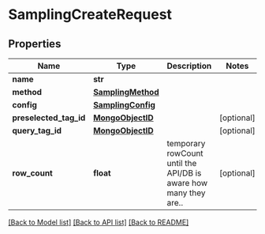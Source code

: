 # SamplingCreateRequest

## Properties
Name | Type | Description | Notes
------------ | ------------- | ------------- | -------------
**name** | **str** |  | 
**method** | [**SamplingMethod**](SamplingMethod.md) |  | 
**config** | [**SamplingConfig**](SamplingConfig.md) |  | 
**preselected_tag_id** | [**MongoObjectID**](MongoObjectID.md) |  | [optional] 
**query_tag_id** | [**MongoObjectID**](MongoObjectID.md) |  | [optional] 
**row_count** | **float** | temporary rowCount until the API/DB is aware how many they are.. | [optional] 

[[Back to Model list]](../README.md#documentation-for-models) [[Back to API list]](../README.md#documentation-for-api-endpoints) [[Back to README]](../README.md)

